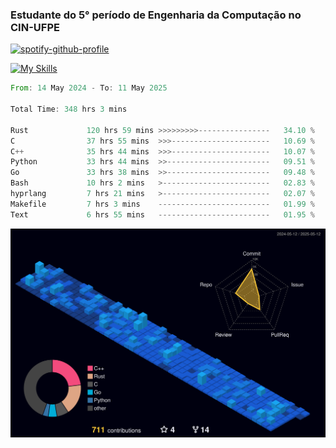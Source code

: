 
### Estudante do 5° período de Engenharia da Computação no CIN-UFPE

[![spotify-github-profile](https://spotify-github-profile.kittinanx.com/api/view?uid=21nggge2ld354asa4l3xoze2q&cover_image=true&theme=novatorem&show_offline=false&background_color=000000&interchange=true&bar_color=53b14f&bar_color_cover=true)](https://github.com/kittinan/spotify-github-profile)


[![My Skills](https://skillicons.dev/icons?i=c,cpp,rust,py,java,neovim&theme=dark)](https://skillicons.dev)

<!--START_SECTION:waka-->

```rust
From: 14 May 2024 - To: 11 May 2025

Total Time: 348 hrs 3 mins

Rust             120 hrs 59 mins >>>>>>>>>----------------   34.10 %
C                37 hrs 55 mins  >>>----------------------   10.69 %
C++              35 hrs 44 mins  >>>----------------------   10.07 %
Python           33 hrs 44 mins  >>-----------------------   09.51 %
Go               33 hrs 38 mins  >>-----------------------   09.48 %
Bash             10 hrs 2 mins   >------------------------   02.83 %
hyprlang         7 hrs 21 mins   >------------------------   02.07 %
Makefile         7 hrs 3 mins    -------------------------   01.99 %
Text             6 hrs 55 mins   -------------------------   01.95 %
```

<!--END_SECTION:waka-->

![](./profile-3d-contrib/profile-night-view.svg)
